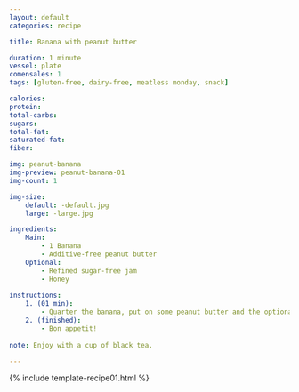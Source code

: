 ```yaml
---
layout: default
categories: recipe

title: Banana with peanut butter

duration: 1 minute
vessel: plate
comensales: 1
tags: [gluten-free, dairy-free, meatless monday, snack]

calories: 
protein: 
total-carbs: 
sugars: 
total-fat:
saturated-fat: 
fiber: 

img: peanut-banana
img-preview: peanut-banana-01
img-count: 1

img-size:
    default: -default.jpg
    large: -large.jpg

ingredients:
    Main:
        - 1 Banana
        - Additive-free peanut butter
    Optional:
        - Refined sugar-free jam
        - Honey
        
instructions:
    1. (01 min): 
        - Quarter the banana, put on some peanut butter and the optional jam or honey.
    2. (finished): 
        - Bon appetit!
  
note: Enjoy with a cup of black tea. 

---
```



{% include template-recipe01.html %}

